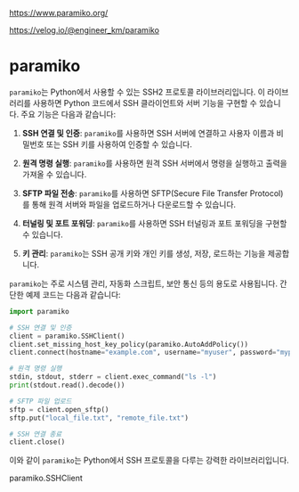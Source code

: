 https://www.paramiko.org/

https://velog.io/@engineer_km/paramiko

# paramiko

`paramiko`는 Python에서 사용할 수 있는 SSH2 프로토콜 라이브러리입니다. 이 라이브러리를 사용하면 Python 코드에서 SSH 클라이언트와 서버 기능을 구현할 수 있습니다. 주요 기능은 다음과 같습니다:

1. **SSH 연결 및 인증**: `paramiko`를 사용하면 SSH 서버에 연결하고 사용자 이름과 비밀번호 또는 SSH 키를 사용하여 인증할 수 있습니다.

2. **원격 명령 실행**: `paramiko`를 사용하면 원격 SSH 서버에서 명령을 실행하고 출력을 가져올 수 있습니다.

3. **SFTP 파일 전송**: `paramiko`를 사용하면 SFTP(Secure File Transfer Protocol)를 통해 원격 서버와 파일을 업로드하거나 다운로드할 수 있습니다.

4. **터널링 및 포트 포워딩**: `paramiko`를 사용하면 SSH 터널링과 포트 포워딩을 구현할 수 있습니다.

5. **키 관리**: `paramiko`는 SSH 공개 키와 개인 키를 생성, 저장, 로드하는 기능을 제공합니다.

`paramiko`는 주로 시스템 관리, 자동화 스크립트, 보안 통신 등의 용도로 사용됩니다. 간단한 예제 코드는 다음과 같습니다:

```python
import paramiko

# SSH 연결 및 인증
client = paramiko.SSHClient()
client.set_missing_host_key_policy(paramiko.AutoAddPolicy())
client.connect(hostname="example.com", username="myuser", password="mypassword")

# 원격 명령 실행
stdin, stdout, stderr = client.exec_command("ls -l")
print(stdout.read().decode())

# SFTP 파일 업로드
sftp = client.open_sftp()
sftp.put("local_file.txt", "remote_file.txt")

# SSH 연결 종료
client.close()
```

이와 같이 `paramiko`는 Python에서 SSH 프로토콜을 다루는 강력한 라이브러리입니다.







paramiko.SSHClient